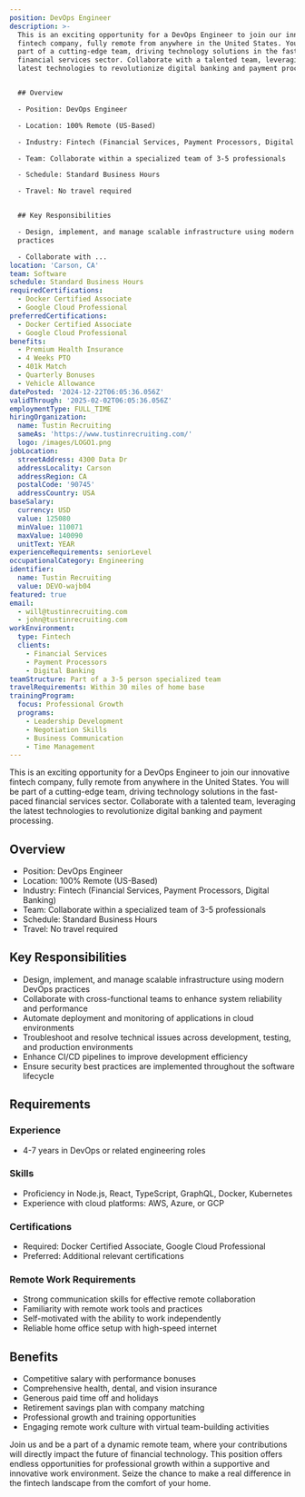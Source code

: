```yaml
---
position: DevOps Engineer
description: >-
  This is an exciting opportunity for a DevOps Engineer to join our innovative
  fintech company, fully remote from anywhere in the United States. You will be
  part of a cutting-edge team, driving technology solutions in the fast-paced
  financial services sector. Collaborate with a talented team, leveraging the
  latest technologies to revolutionize digital banking and payment processing.


  ## Overview

  - Position: DevOps Engineer

  - Location: 100% Remote (US-Based)

  - Industry: Fintech (Financial Services, Payment Processors, Digital Banking)

  - Team: Collaborate within a specialized team of 3-5 professionals

  - Schedule: Standard Business Hours

  - Travel: No travel required


  ## Key Responsibilities

  - Design, implement, and manage scalable infrastructure using modern DevOps
  practices

  - Collaborate with ...
location: 'Carson, CA'
team: Software
schedule: Standard Business Hours
requiredCertifications:
  - Docker Certified Associate
  - Google Cloud Professional
preferredCertifications:
  - Docker Certified Associate
  - Google Cloud Professional
benefits:
  - Premium Health Insurance
  - 4 Weeks PTO
  - 401k Match
  - Quarterly Bonuses
  - Vehicle Allowance
datePosted: '2024-12-22T06:05:36.056Z'
validThrough: '2025-02-02T06:05:36.056Z'
employmentType: FULL_TIME
hiringOrganization:
  name: Tustin Recruiting
  sameAs: 'https://www.tustinrecruiting.com/'
  logo: /images/LOGO1.png
jobLocation:
  streetAddress: 4300 Data Dr
  addressLocality: Carson
  addressRegion: CA
  postalCode: '90745'
  addressCountry: USA
baseSalary:
  currency: USD
  value: 125080
  minValue: 110071
  maxValue: 140090
  unitText: YEAR
experienceRequirements: seniorLevel
occupationalCategory: Engineering
identifier:
  name: Tustin Recruiting
  value: DEVO-wajb04
featured: true
email:
  - will@tustinrecruiting.com
  - john@tustinrecruiting.com
workEnvironment:
  type: Fintech
  clients:
    - Financial Services
    - Payment Processors
    - Digital Banking
teamStructure: Part of a 3-5 person specialized team
travelRequirements: Within 30 miles of home base
trainingProgram:
  focus: Professional Growth
  programs:
    - Leadership Development
    - Negotiation Skills
    - Business Communication
    - Time Management
---
```




This is an exciting opportunity for a DevOps Engineer to join our innovative fintech company, fully remote from anywhere in the United States. You will be part of a cutting-edge team, driving technology solutions in the fast-paced financial services sector. Collaborate with a talented team, leveraging the latest technologies to revolutionize digital banking and payment processing.

## Overview
- Position: DevOps Engineer
- Location: 100% Remote (US-Based)
- Industry: Fintech (Financial Services, Payment Processors, Digital Banking)
- Team: Collaborate within a specialized team of 3-5 professionals
- Schedule: Standard Business Hours
- Travel: No travel required

## Key Responsibilities
- Design, implement, and manage scalable infrastructure using modern DevOps practices
- Collaborate with cross-functional teams to enhance system reliability and performance
- Automate deployment and monitoring of applications in cloud environments
- Troubleshoot and resolve technical issues across development, testing, and production environments
- Enhance CI/CD pipelines to improve development efficiency
- Ensure security best practices are implemented throughout the software lifecycle

## Requirements
### Experience
- 4-7 years in DevOps or related engineering roles

### Skills
- Proficiency in Node.js, React, TypeScript, GraphQL, Docker, Kubernetes
- Experience with cloud platforms: AWS, Azure, or GCP

### Certifications
- Required: Docker Certified Associate, Google Cloud Professional
- Preferred: Additional relevant certifications

### Remote Work Requirements
- Strong communication skills for effective remote collaboration
- Familiarity with remote work tools and practices
- Self-motivated with the ability to work independently
- Reliable home office setup with high-speed internet

## Benefits
- Competitive salary with performance bonuses
- Comprehensive health, dental, and vision insurance
- Generous paid time off and holidays
- Retirement savings plan with company matching
- Professional growth and training opportunities
- Engaging remote work culture with virtual team-building activities

Join us and be a part of a dynamic remote team, where your contributions will directly impact the future of financial technology. This position offers endless opportunities for professional growth within a supportive and innovative work environment. Seize the chance to make a real difference in the fintech landscape from the comfort of your home.
